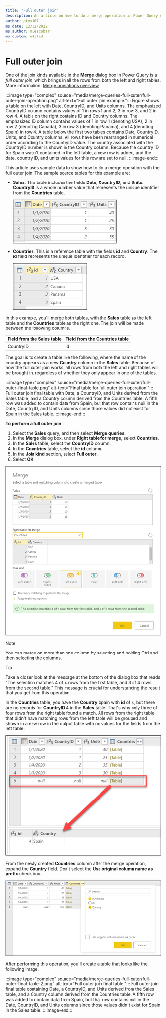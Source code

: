```yaml
---
title: "Full outer join"
description: An article on how to do a merge operation in Power Query using the full outer join kind. 
author: ptyx507
ms.date: 12/12/2022
ms.author: miescobar
ms.custom: edited
---
```


# Full outer join

One of the join kinds available in the **Merge** dialog box in Power Query is a *full outer join*, which brings in all the rows from both the left and right tables. More information: [Merge operations overview](merge-queries-overview.md)

:::image type="complex" source="media/merge-queries-full-outer/full-outer-join-operation.png" alt-text="Full outer join example.":::
   Figure shows a table on the left with Date, CountryID, and Units columns. The emphasized CountryID column contains values of 1 in rows 1 and 2, 3 in row 3, and 2 in row 4. A table on the right contains ID and Country columns. The emphasized ID column contains values of 1 in row 1 (denoting USA), 2 in row 2 (denoting Canada), 3 in row 3 (denoting Panama), and 4 (denoting Spain) in row 4. A table below the first two tables contains Date, CountryID, Units, and Country columns. All rows have been rearranged in numerical order according to the CountryID value. The country associated with the CountryID number is shown in the Country column. Because the country ID for Spain wasn't contained in the left table, a new row is added, and the date, country ID, and units values for this row are set to null.
:::image-end:::

This article uses sample data to show how to do a merge operation with the full outer join. The sample source tables for this example are:

* **Sales**: This table includes the fields **Date**, **CountryID**, and **Units**. **CountryID** is a whole number value that represents the unique identifier from the **Countries** table.

   ![Sales table containing Date, CountryID, and Units columns, with CountryID set to 1 in rows 1 and 2, 3 in row 3, and 2 in row 4.](media/merge-queries-full-outer/full-outer-join-sales-table.png "Sales table containing Date, CountryID, and Units columns, with the CountryID set to 1 in rows 1 and 2, 3 in row 3, and 2 in row 4")

* **Countries**: This is a reference table with the fields **id** and **Country**. The **id** field represents the unique identifier for each record.

   ![Countries table containing id and Country columns, with id set to 1 in row 1, 2 in row 2, 3 in row 3, and 4 in row 4.](media/merge-queries-full-outer/full-outer-join-countries-table.png "Countries table containing id and Country columns, with id set to 1 in row 1, 2 in row 2, 3 in row 3, and 4 in row 4")

In this example, you'll merge both tables, with the **Sales** table as the left table and the **Countries** table as the right one. The join will be made between the following columns.

|Field from the Sales table| Field from the Countries table|
|-----------|------------------|
|CountryID|id|

The goal is to create a table like the following, where the name of the country appears as a new **Country** column in the **Sales** table. Because of how the full outer join works, all rows from both the left and right tables will be brought in, regardless of whether they only appear in one of the tables.

:::image type="complex" source="media/merge-queries-full-outer/full-outer-final-table.png" alt-text="Final table for full outer join operation.":::
   Full outer join final table with Date, a CountryID, and Units derived from the Sales table, and a Country column derived from the Countries table. A fifth row was added to contain data from Spain, but that row contains null in the Date, CountryID, and Units columns since those values did not exist for Spain in the Sales table.
:::image-end:::

<!--markdownlint-disable MD036-->
**To perform a full outer join**
<!--markdownlint-enable MD036-->
1. Select the **Sales** query, and then select **Merge queries**.
2. In the **Merge** dialog box, under **Right table for merge**, select **Countries**.
3. In the **Sales** table, select the **CountryID** column.
4. In the **Countries** table, select the **id** column.
5. In the **Join kind** section, select **Full outer**.
6. Select **OK**

![Merge dialog box showing the results of following the previous full outer join procedure.](media/merge-queries-full-outer/full-outer-merge-window.png "Merge dialog box showing the results of following the previous full outer join procedure")

>[!NOTE]
>You can merge on more than one column by selecting and holding Ctrl and then selecting the columns.

>[!TIP]
>Take a closer look at the message at the bottom of the dialog box that reads "The selection matches 4 of 4 rows from the first table, and 3 of 4 rows from the second table." This message is crucial for understanding the result that you get from this operation.

In the **Countries** table, you have the **Country** Spain with **id** of 4, but there are no records for **CountryID** 4 in the **Sales** table. That's why only three of four rows from the right table found a match. All rows from the right table that didn't have matching rows from the left table will be grouped and shown in a new row in the output table with no values for the fields from the left table.

![No matching rows for Spain on left table for full outer join, so the Date CountryID and Units values for Spain are set to null.](media/merge-queries-full-outer/full-outer-no-matching-rows.png "No matching rows for Spain on left table for full outer join, so the Date CountryID and Units values for Spain are set to null")

From the newly created **Countries** column after the merge operation, expand the **Country** field. Don't select the **Use original column name as prefix** check box.

![Expand table column for Country.](media/merge-queries-full-outer/full-outer-expand-field.png "Expand table column for Country")

After performing this operation, you'll create a table that looks like the following image.

:::image type="complex" source="media/merge-queries-full-outer/full-outer-final-table-2.png" alt-text="Full outer join final table.":::
   Full outer join final table containing Date, a CountryID, and Units derived from the Sales table, and a Country column derived from the Countries table. A fifth row was added to contain data from Spain, but that row contains null in the Date, CountryID, and Units columns since those values didn't exist for Spain in the Sales table.
:::image-end:::
